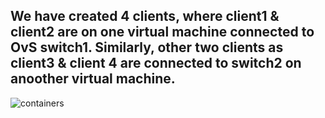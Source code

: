 ## We have created 4 clients, where client1 & client2 are on one virtual machine connected to OvS switch1. Similarly, other two clients as client3 & client 4 are connected to switch2 on anoother virtual machine.


![containers](https://user-images.githubusercontent.com/45165287/157712467-e7e7f6b1-5f87-4df1-a179-8a8bf45db0d9.png)
